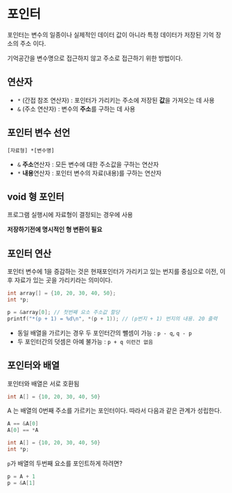 # 포인터

포인터는 변수의 일종이나 실제적인 데이터 값이 아니라 특정 데이터가 저장된 기억 장소의 주소 이다.

기억공간을 변수명으로 접근하지 않고 주소로 접근하기 위한 방법이다. 

## 연산자

* `*` (간접 참조 연산자) : 포인터가 가리키는 주소에 저장된 **값**을 가져오는 데 사용
* `&` (주소 연산자) : 변수의 **주소**를 구하는 데 사용

## 포인터 변수 선언

`[자료형] *[변수명]`

* `&` **주소**연산자 : 모든 변수에 대한 주소값을 구하는 연산자
* `*` **내용**연산자 : 포인터 변수의 자료(내용)를 구하는 연산자

## void 형 포인터

프로그램 실행시에 자료형이 결정되는 경우에 사용

**저장하기전에 명시적인 형 변환이 필요**

## 포인터 연산

포인터 변수에 1을 증감하는 것은 현재포인터가 가리키고 있는 번지를 중심으로 이전, 이후 자료가 있는 곳을 가리키라는 의미이다.

```c
int array[] = {10, 20, 30, 40, 50};
int *p;

p = &array[0]; // 첫번째 요소 주소값 할당
printf("*(p + 1) = %d\n", *(p + 1)); // (p번지 + 1) 번지의 내용. 20 출력
```

* 동일 배열을 가르키는 경우 두 포인터간의 뺄셈이 가능 : `p - q`, `q - p`
* 두 포인터간의 덧셈은 아예 불가능 : `p + q 이런건 없음`

## 포인터와 배열

포인터와 배열은 서로 호환됨

```c
int A[] = {10, 20, 30, 40, 50}
```

A 는 배열의 0번째 주소를 가르키는 포인터이다.
따라서 다음과 같은 관계가 성립한다.

```c
A == &A[0]
A[0] == *A
```

```c
int A[] = {10, 20, 30, 40, 50}
int *p;
```

`p`가 배열의 두번째 요소를 포인트하게 하려면?

```c
p = A + 1
p = &A[1]
```
